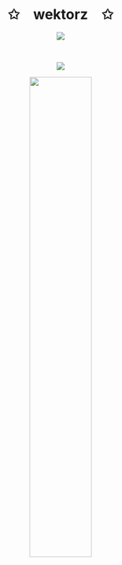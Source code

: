 <p align="center">
    <h1 align="center">✩&emsp;wektorz&emsp;✩</h1>
</p>

<p align="center">
    <img src="https://readme-typing-svg.herokuapp.com/?lines=Welcome+to+my+profile!;Have+a+look+around!;&font=Fira%20Code&color=%23D62F79&center=true&width=280&height=50">
</p>
<br>

<p align="center">
    <img id="preview" src="https://komarev.com/ghpvc/?username=wektorz">
</p>

<p align="center">
    <a href="https://github.com/wektorz"><img width="50%" src="https://github-readme-stats.vercel.app/api/top-langs/?username=wektorz&theme=dark&count_private=true&hide=html,css,cmake&layout=compact&langs_count=5&bg_color=101010&hide_title=true"></a>
</p>

